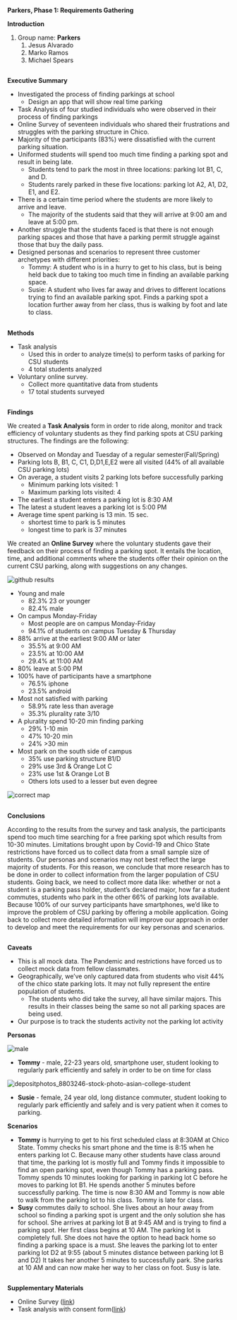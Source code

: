  
**Parkers, Phase 1: Requirements Gathering**

**Introduction**



1. Group name: **Parkers**
    1. Jesus Alvarado
    2. Marko Ramos
    3. Michael Spears
##
**Executive Summary**

*   Investigated the process of finding parkings at school 
    *   Design an app that will show real time parking 
*   Task Analysis of four studied individuals who were observed in their process of finding parkings
*   Online Survey of seventeen individuals who shared their frustrations and struggles with the parking structure in Chico. 
*   Majority of the participants (83%) were dissatisfied with the current parking situation.
*   Uniformed students will spend too much time finding a parking spot and result in being late. 
    *   Students tend to park the most in three locations: parking lot B1, C, and D.
    *   Students rarely parked in these five locations: parking lot A2, A1, D2, E1, and E2.
*   There is a certain time period where the students are more likely to arrive and leave.
    *   The majority of the students said that they will arrive at 9:00 am and leave at 5:00 pm.
*   Another struggle that the students faced is that there is not enough parking spaces and those that have a parking permit struggle against those that buy the daily pass.
*   Designed personas and scenarios to represent three customer archetypes with different priorities:
    *   Tommy: A student who is in a hurry to get to his class, but is being held back due to taking too much time in finding an available parking space. 
    *   Susie: A student who lives far away and drives to different locations trying to find an available parking spot. Finds a parking spot a location further away from her class, thus is walking by foot and late to class. 

## 
**Methods**

*   Task analysis
    *   Used this in order to analyze time(s) to perform tasks of parking for CSU students
    *   4 total students analyzed
*   Voluntary online survey.
    *   Collect more quantitative data from students
    *   17 total students surveyed

## 
**Findings**


We created a **Task Analysis** form in order to ride along, monitor and track efficiency of voluntary students as they find parking spots at CSU parking structures. The findings are the following:



*   Observed on Monday and Tuesday of a regular semester(Fall/Spring) 
*   Parking lots B, B1, C, C1, D,D1,E,E2 were all visited (44% of all available CSU parking lots)
*   On average, a student visits 2 parking lots before successfully parking
    *   Minimum parking lots visited: 1
    *   Maximum parking lots visited: 4
*   The earliest a student enters a parking lot is 8:30 AM
*   The latest a student leaves a parking lot is 5:00 PM
*   Average time spent parking is 13 min. 15 sec.
    *   shortest time to park is 5 minutes
    *   longest time to park is 37 minutes

We created an **Online Survey** where the voluntary students gave their feedback on their process of finding a parking spot. It entails the location, time, and additional comments where the students offer their opinion on the current CSU parking, along with suggestions on any changes. 

![github results](https://user-images.githubusercontent.com/70178880/110865697-db306380-8278-11eb-978b-4f1c7b77a975.JPG)

*   Young and male
    *   82.3% 23 or younger
    *   82.4% male
*   On campus Monday-Friday
    *   Most people are on campus Monday-Friday
    *   94.1% of students on campus Tuesday & Thursday
*   88% arrive at the earliest 9:00 AM or later
    *   35.5% at 9:00 AM
    *   23.5% at 10:00 AM
    *   29.4% at 11:00 AM
*   80% leave at 5:00 PM
*   100% have of participants have a smartphone
    *   76.5% iphone
    *   23.5% android
*   Most not satisfied with parking
    *   58.9% rate less than average
    *   35.3% plurality rate 3/10
*   A plurality spend 10-20 min finding parking
    *   29% 1-10 min
    *   47% 10-20 min
    *   24% >30 min
*   Most park on the south side of campus
    *   35% use parking structure B1/D
    *   29% use 3rd & Orange Lot C
    *   23% use 1st & Orange Lot B
    *   Others lots used to a lesser but even degree

  ![correct map](https://user-images.githubusercontent.com/70178880/110867381-7e827800-827b-11eb-8f2a-17a2a2b7dc70.JPG)

## 
**Conclusions**


According to the results from the survey and task analysis, the participants spend too much time searching for a free parking spot which results from 10-30 minutes. Limitations brought upon by Covid-19 and Chico State restrictions have forced us to collect data from a small sample size of students. Our personas and scenarios may not best reflect the large majority of students. For this reason, we conclude that more research has to be done in order to collect information from the larger population of CSU students. Going back, we need to collect more data like: whether or not a student is a parking pass holder, student’s declared major, how far a student commutes, students who park in the other 66% of parking lots available. Because 100% of our survey participants have smartphones, we’d like to improve the problem of CSU parking by offering a mobile application. Going back to collect more detailed information will improve our approach in order to develop and meet the requirements for our key personas and scenarios.


## 
**Caveats**



*   This is all mock data. The Pandemic and restrictions have forced us to collect mock data from fellow classmates.
*   Geographically, we’ve only captured data from students who visit 44% of the chico state parking lots. It may not fully represent the entire population of students.
    *   The students who did take the survey, all have similar majors. This results in their classes being the same so not all parking spaces are being used. 
*   Our purpose is to track the students activity not the parking lot activity

**Personas**

![male](https://user-images.githubusercontent.com/70178880/110866145-8b9e6780-8279-11eb-9f38-1600c2a6c71c.jpg)


*   **Tommy** - male, 22-23 years old, smartphone user,  student looking to regularly park efficiently and safely in order to be on time for class

![depositphotos_8803246-stock-photo-asian-college-student](https://user-images.githubusercontent.com/70178880/110865885-2b0f2a80-8279-11eb-8903-fd68c55411da.jpg)

*    **Susie** - female, 24 year old, long distance commuter, student looking to regularly park efficiently and safely and is very patient when it comes to parking.


**Scenarios**



*   **Tommy** is hurrying to get to his first scheduled class at 8:30AM at Chico State. Tommy checks his smart phone and the time is 8:15 when he enters parking lot C. Because many other students have class around that time, the parking lot is mostly full and Tommy finds it impossible to find an open parking spot, even though Tommy has a parking pass. Tommy spends 10 minutes looking for parking in parking lot C before he moves to parking lot B1. He spends another 5 minutes before successfully parking. The time is now 8:30 AM and Tommy is now able to walk from the parking lot to his class. Tommy is late for class.
*   **Susy** commutes daily to school. She lives about an hour away from school so finding a parking spot is urgent and the only solution she has for school. She arrives at parking lot B at 9:45 AM and is trying to find a parking spot. Her first class begins at 10 AM. The parking lot is completely full. She does not have the option to head back home so finding a parking space is a must.  She leaves the parking lot to enter parking lot D2 at 9:55 (about 5 minutes distance between parking lot B and D2) It takes her another 5 minutes to successfully park. She parks at 10 AM and can now make her way to her class on foot. Susy is late. 

## 
**Supplementary Materials**

*   Online Survey ([link](https://docs.google.com/forms/d/1P0dJLZed2vPHwAqNjujo-Jh7jZMSqEsc8xkm2_5A0VM/prefill))
*   Task analysis with consent form([link](https://docs.google.com/document/d/1yiP0CcfsByH6GbNYqNtrj-aVMFUumyWnIfnpJcZXZ9c/edit?usp=sharing))
